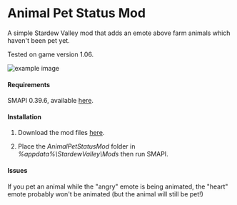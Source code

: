 # Animal Pet Status Mod
A simple Stardew Valley mod that adds an emote above farm animals which haven't been pet yet.

Tested on game version 1.06.

![example image](https://github.com/Nanner/AnimalPetStatusMod/raw/master/AnimalPetStatusMod.gif)

#### Requirements
SMAPI 0.39.6, available [here](https://github.com/ClxS/SMAPI "SMAPI").

#### Installation
1. Download the mod files [here](https://github.com/Nanner/AnimalPetStatusMod/releases "AnimalPetStatusMod").

2. Place the _AnimalPetStatusMod_ folder in _%appdata%\StardewValley\Mods_ then run SMAPI.

#### Issues
If you pet an animal while the "angry" emote is being animated, the "heart" emote probably won't be animated (but the animal will still be pet!)
